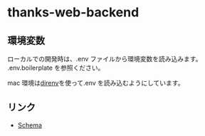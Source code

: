 # thanks-web-backend

## 環境変数

ローカルでの開発時は、.env ファイルから環境変数を読み込みます。
.env.boilerplate を参照ください。

mac 環境は[direnv](https://github.com/direnv/direnv)を使って.env を読み込むようにしています。

## リンク

- [Schema](https://github.com/foodbank-ymg/thanks-web-backend/wiki/Schema)
